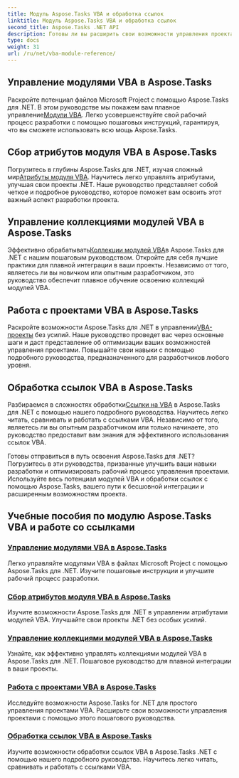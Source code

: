 ```yaml
---
title: Модуль Aspose.Tasks VBA и обработка ссылок
linktitle: Модуль Aspose.Tasks VBA и обработка ссылок
second_title: Aspose.Tasks .NET API
description: Готовы ли вы расширить свои возможности управления проектами с помощью Aspose.Tasks .NET? Погрузитесь в наши подробные руководства по модулям VBA и обработке ссылок.
type: docs
weight: 31
url: /ru/net/vba-module-reference/
---
```


## Управление модулями VBA в Aspose.Tasks

 Раскройте потенциал файлов Microsoft Project с помощью Aspose.Tasks для .NET. В этом руководстве мы покажем вам плавное управление[Модули VBA](./managing-vba-modules/). Легко усовершенствуйте свой рабочий процесс разработки с помощью пошаговых инструкций, гарантируя, что вы сможете использовать всю мощь Aspose.Tasks.

## Сбор атрибутов модуля VBA в Aspose.Tasks

 Погрузитесь в глубины Aspose.Tasks для .NET, изучая сложный мир[Атрибуты модуля VBA](./vba-module-attribute-collection/). Научитесь легко управлять атрибутами, улучшая свои проекты .NET. Наше руководство представляет собой четкое и подробное руководство, которое поможет вам освоить этот важный аспект разработки проекта.

## Управление коллекциями модулей VBA в Aspose.Tasks

 Эффективно обрабатывать[Коллекции модулей VBA](./vba-module-collections/)в Aspose.Tasks для .NET с нашим пошаговым руководством. Откройте для себя лучшие практики для плавной интеграции в ваши проекты. Независимо от того, являетесь ли вы новичком или опытным разработчиком, это руководство обеспечит плавное обучение освоению коллекций модулей VBA.

## Работа с проектами VBA в Aspose.Tasks

 Раскройте возможности Aspose.Tasks для .NET в управлении[VBA-проекты](./vba-projects/) без усилий. Наше руководство проведет вас через основные шаги и даст представление об оптимизации ваших возможностей управления проектами. Повышайте свои навыки с помощью подробного руководства, предназначенного для разработчиков любого уровня.

## Обработка ссылок VBA в Aspose.Tasks

 Разбираемся в сложностях обработки[Ссылки на VBA](./vba-references/) в Aspose.Tasks для .NET с помощью нашего подробного руководства. Научитесь легко читать, сравнивать и работать с ссылками VBA. Независимо от того, являетесь ли вы опытным разработчиком или только начинаете, это руководство предоставит вам знания для эффективного использования ссылок VBA.

Готовы отправиться в путь освоения Aspose.Tasks для .NET? Погрузитесь в эти руководства, призванные улучшить ваши навыки разработки и оптимизировать рабочий процесс управления проектами. Используйте весь потенциал модулей VBA и обработки ссылок с помощью Aspose.Tasks, вашего пути к бесшовной интеграции и расширенным возможностям проекта.
## Учебные пособия по модулю Aspose.Tasks VBA и работе со ссылками
### [Управление модулями VBA в Aspose.Tasks](./managing-vba-modules/)
Легко управляйте модулями VBA в файлах Microsoft Project с помощью Aspose.Tasks для .NET. Изучите пошаговые инструкции и улучшите рабочий процесс разработки.
### [Сбор атрибутов модуля VBA в Aspose.Tasks](./vba-module-attribute-collection/)
Изучите возможности Aspose.Tasks для .NET в управлении атрибутами модулей VBA. Улучшайте свои проекты .NET без особых усилий.
### [Управление коллекциями модулей VBA в Aspose.Tasks](./vba-module-collections/)
Узнайте, как эффективно управлять коллекциями модулей VBA в Aspose.Tasks для .NET. Пошаговое руководство для плавной интеграции в ваши проекты.
### [Работа с проектами VBA в Aspose.Tasks](./vba-projects/)
Исследуйте возможности Aspose.Tasks for .NET для простого управления проектами VBA. Расширьте свои возможности управления проектами с помощью этого пошагового руководства.
### [Обработка ссылок VBA в Aspose.Tasks](./vba-references/)
Изучите возможности обработки ссылок VBA в Aspose.Tasks .NET с помощью нашего подробного руководства. Научитесь легко читать, сравнивать и работать с ссылками VBA.
